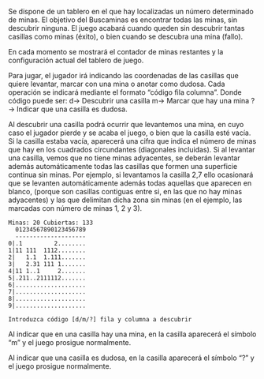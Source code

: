 Se dispone de un tablero en el que hay localizadas un número determinado de minas. El objetivo del Buscaminas es encontrar todas las minas, sin descubrir ninguna. El juego
acabará cuando queden sin descubrir tantas casillas como minas (éxito), o bien cuando se descubra una mina (fallo).

En cada momento se mostrará el contador de minas restantes y la configuración actual del tablero de juego.

Para jugar, el jugador irá indicando las coordenadas de las casillas que quiere levantar, marcar con una mina o anotar como dudosa. Cada operación se indicará mediante el
formato “código fila columna”. Donde código puede ser: 
    d-> Descubrir una casilla
    m-> Marcar que hay una mina
    ? -> Indicar que una casilla es dudosa.

Al descubrir una casilla podrá ocurrir que levantemos una mina, en cuyo caso el jugador pierde y se acaba el juego, o bien que la casilla esté vacía. Si la casilla estaba vacía,
aparecerá una cifra que indica el número de minas que hay en los cuadrados circundantes (diagonales incluidas). Si al levantar una casilla, vemos que no tiene minas
adyacentes, se deberán levantar además automáticamente todas las casillas que formen una superficie continua sin minas. Por ejemplo, si levantamos la casilla 2,7 ello
ocasionará que se levanten automáticamente además todas aquellas que aparecen en blanco, (porque son casillas contiguas entre si, en las que no hay minas adyacentes) y
las que delimitan dicha zona sin minas (en el ejemplo, las marcadas con número de minas 1, 2 y 3).
```
Minas: 20 Cubiertas: 133
  01234567890123456789
  --------------------
0|.1         2........
1|11 111  1112........
2|   1.1  1.111.......
3|   2.31 111 1.......
4|11 1..1     2.......
5|.211..2111112.......
6|....................
7|....................
8|....................
9|....................

Introduzca código [d/m/?] fila y columna a descubrir
```

Al indicar que en una casilla hay una mina, en la casilla aparecerá el símbolo “m” y el
juego prosigue normalmente.

Al indicar que una casilla es dudosa, en la casilla aparecerá el símbolo “?” y el juego
prosigue normalmente.
